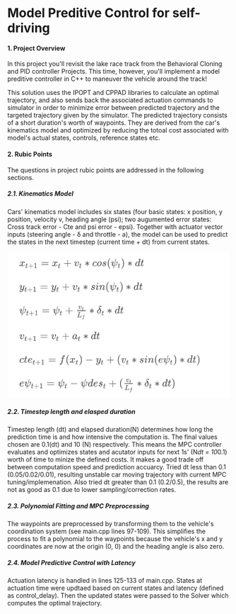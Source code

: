 # Model Preditive Control for self-driving

#### 1. Project Overview

In this project you'll revisit the lake race track from the Behavioral Cloning and PID controller Projects. This time, however, you'll implement a model preditive controller in C++ to maneuver the vehicle around the track!

This solution uses the IPOPT and CPPAD libraries to calculate an optimal trajectory, and also sends back the associated actuation commands to simulator in order to minimize error between predicted trajectory and the targeted trajectory given by the simulator. The predicted trajectory consists of a short duration's worth of waypoints. They are derived from the car's kinematics model and optimized by reducing the totoal cost associated with model's actual states, controls, reference states etc.

[//]: # (Image References)
[image1]: ./modelEquations.png "Viechle Model Equations"

#### 2. Rubic Points
The questions in project rubic points are addressed in the following sections.
##### 2.1. Kinematics Model
Cars' kinematics model includes six states (four basic states: x position, y position, velocity v, heading angle (psi); two augumented error states: Cross track error - Cte and psi error - epsi). Together with actuator vector inputs (steering angle - δ and throttle - a), the model can be used to predict the states in the next timestep (current time + dt) from current states.

![Model Equations][image1]

##### 2.2. Timestep length and elasped duration
Timestep length (dt) and elapsed duration(N) determines how long the prediction time is and how intensive the computation is. The final values chosen are  0.1(dt) and 10 (N) respectively. This means the MPC controller evaluates and optimizes states and acutator inputs for next 1s' (N*dt = 10*0.1) worth of time to minize the defined costs. It makes a good trade off between computation speed and prediction accuarcy. Tried dt less than 0.1 (0.05/0.02/0.01), resulting unstable car moving trajectory with current MPC tuning/implemenation. Also tried dt greater than 0.1 (0.2/0.5), the results are not as good as 0.1 due to lower sampling/correction rates.

##### 2.3. Polynomial Fitting and MPC Preprocessing
The waypoints are preprocessed by transforming them to the vehicle's coordination system (see main.cpp lines 97-109). This simplifies the process to fit a polynomial to the waypoints because the vehicle's x and y coordinates are now at the origin (0, 0) and the heading angle is also zero.

##### 2.4. Model Predictive Control with Latency
Actuation latency is handled in lines 125-133 of main.cpp. States at actuation time were updtaed based on current states and latency (defined as control_delay). Then the updated states were passed to the Solver which computes the optimal trajectory. 